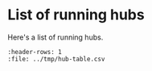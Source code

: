 # List of running hubs

Here's a list of running hubs.

<div class="full-width">

```{csv-table}
:header-rows: 1
:file: ../tmp/hub-table.csv
```

</div>



<!-- DataTables to make the table above look nice -->
<link rel="stylesheet"
      href="https://cdn.datatables.net/1.10.24/css/jquery.dataTables.min.css">
<script type="text/javascript" 
        src="https://cdn.datatables.net/1.10.24/js/jquery.dataTables.min.js"></script>

<script>
$(document).ready( function () {
    $('table').DataTable( {
        "order": [[ 0, "template" ]],
        "pageLength": 50
    });
} );
</script>